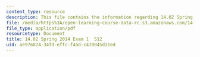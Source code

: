 ```yaml
---
content_type: resource
description: This file contains the information regarding 14.02 Spring 2014 Exam 1  S12.
file: /media/https%3A/open-learning-course-data-rc.s3.amazonaws.com/14-02-principles-of-macroeconomics-spring-2014/ae97687434fdeffcf4adc470045d31ed_MIT14_02S14_Exam1_S12.pdf
file_type: application/pdf
resourcetype: Document
title: 14.02 Spring 2014 Exam 1  S12
uid: ae976874-34fd-effc-f4ad-c470045d31ed
---
```

